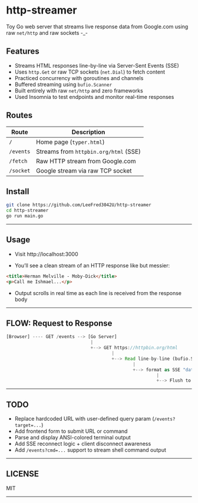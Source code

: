 # http-streamer

Toy Go web server that streams live response data from Google.com using raw `net/http` and raw sockets -_-

## Features

- Streams HTML responses line-by-line via Server-Sent Events (SSE)
- Uses `http.Get` or raw TCP sockets (`net.Dial`) to fetch content
- Practiced concurrency with goroutines and channels
- Buffered streaming using `bufio.Scanner`
- Built entirely with raw `net/http` and zero frameworks
- Used Insomnia to test endpoints and monitor real-time responses

## Routes

| Route      | Description                              |
|------------|------------------------------------------|
| `/`        | Home page (`typer.html`)                 |
| `/events`  | Streams from `httpbin.org/html` (SSE)    |
| `/fetch`   | Raw HTTP stream from Google.com          |
| `/socket`  | Google stream via raw TCP socket         |

## Install

```bash
git clone https://github.com/LeeFred3042U/http-streamer
cd http-streamer
go run main.go
```

---

## Usage

- Visit http://localhost:3000

- You’ll see a clean stream of an HTTP response like but messier:

```html
<title>Herman Melville - Moby-Dick</title>
<p>Call me Ishmael...</p>
```

- Output scrolls in real time as each line is received from the response body

---
## FLOW: Request to Response
```rust
[Browser] ---- GET /events --> [Go Server]
                                |
                                +--> GET https://httpbin.org/html
                                        |
                                        +--> Read line-by-line (bufio.Scanner)
                                                |
                                                +--> format as SSE "data: line\n\n"
                                                         |
                                                         +--> Flush to client //Ya its readable kindoff <_>
```
---

## TODO

- Replace hardcoded URL with user-defined query param (`/events?target=...`)
- Add frontend form to submit URL or command
- Parse and display ANSI-colored terminal output
- Add SSE reconnect logic + client disconnect awareness
- Add `/events?cmd=...` support to stream shell command output

---

## LICENSE

MIT

---